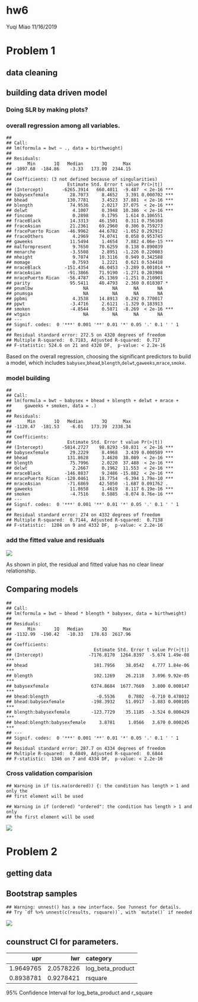 hw6
================
Yuqi Miao
11/16/2019

# Problem 1

## data cleaning

## building data driven model

### Doing SLR by making plots?

### overall regression among all variables.

    ## 
    ## Call:
    ## lm(formula = bwt ~ ., data = birthweight)
    ## 
    ## Residuals:
    ##      Min       1Q   Median       3Q      Max 
    ## -1097.68  -184.86    -3.33   173.09  2344.15 
    ## 
    ## Coefficients: (3 not defined because of singularities)
    ##                     Estimate Std. Error t value Pr(>|t|)    
    ## (Intercept)       -6265.3914   660.4011  -9.487  < 2e-16 ***
    ## babysexfemale        28.7073     8.4652   3.391 0.000702 ***
    ## bhead               130.7781     3.4523  37.881  < 2e-16 ***
    ## blength              74.9536     2.0217  37.075  < 2e-16 ***
    ## delwt                 4.1007     0.3948  10.386  < 2e-16 ***
    ## fincome               0.2898     0.1795   1.614 0.106551    
    ## fraceBlack           14.3313    46.1501   0.311 0.756168    
    ## fraceAsian           21.2361    69.2960   0.306 0.759273    
    ## fracePuerto Rican   -46.9962    44.6782  -1.052 0.292912    
    ## fraceOthers           4.2969    74.0741   0.058 0.953745    
    ## gaweeks              11.5494     1.4654   7.882 4.06e-15 ***
    ## malformpresent        9.7650    70.6259   0.138 0.890039    
    ## menarche             -3.5508     2.8951  -1.226 0.220083    
    ## mheight               9.7874    10.3116   0.949 0.342588    
    ## momage                0.7593     1.2221   0.621 0.534418    
    ## mraceBlack         -151.4354    46.0453  -3.289 0.001014 ** 
    ## mraceAsian          -91.3866    71.9190  -1.271 0.203908    
    ## mracePuerto Rican   -56.4787    45.1369  -1.251 0.210901    
    ## parity               95.5411    40.4793   2.360 0.018307 *  
    ## pnumlbw                   NA         NA      NA       NA    
    ## pnumsga                   NA         NA      NA       NA    
    ## ppbmi                 4.3538    14.8913   0.292 0.770017    
    ## ppwt                 -3.4716     2.6121  -1.329 0.183913    
    ## smoken               -4.8544     0.5871  -8.269  < 2e-16 ***
    ## wtgain                    NA         NA      NA       NA    
    ## ---
    ## Signif. codes:  0 '***' 0.001 '**' 0.01 '*' 0.05 '.' 0.1 ' ' 1
    ## 
    ## Residual standard error: 272.5 on 4320 degrees of freedom
    ## Multiple R-squared:  0.7183, Adjusted R-squared:  0.717 
    ## F-statistic: 524.6 on 21 and 4320 DF,  p-value: < 2.2e-16

Based on the overall regression, choosing the significant predictors to
build a model, which includes
`babysex`,`bhead`,`blength`,`delwt`,`gaweeks`,`mrace`,`smoke`.

### model building

    ## 
    ## Call:
    ## lm(formula = bwt ~ babysex + bhead + blength + delwt + mrace + 
    ##     gaweeks + smoken, data = .)
    ## 
    ## Residuals:
    ##      Min       1Q   Median       3Q      Max 
    ## -1120.47  -181.53    -6.01   173.39  2338.34 
    ## 
    ## Coefficients:
    ##                     Estimate Std. Error t value Pr(>|t|)    
    ## (Intercept)       -5814.2727    98.8293 -58.831  < 2e-16 ***
    ## babysexfemale        29.2229     8.4968   3.439 0.000589 ***
    ## bhead               131.8628     3.4620  38.089  < 2e-16 ***
    ## blength              75.7996     2.0220  37.488  < 2e-16 ***
    ## delwt                 2.2667     0.1962  11.553  < 2e-16 ***
    ## mraceBlack         -146.8837     9.2486 -15.882  < 2e-16 ***
    ## mracePuerto Rican  -120.0461    18.7754  -6.394 1.79e-10 ***
    ## mraceAsian          -71.6869    42.5050  -1.687 0.091762 .  
    ## gaweeks              11.8658     1.4619   8.117 6.19e-16 ***
    ## smoken               -4.7516     0.5885  -8.074 8.76e-16 ***
    ## ---
    ## Signif. codes:  0 '***' 0.001 '**' 0.01 '*' 0.05 '.' 0.1 ' ' 1
    ## 
    ## Residual standard error: 274 on 4332 degrees of freedom
    ## Multiple R-squared:  0.7144, Adjusted R-squared:  0.7138 
    ## F-statistic:  1204 on 9 and 4332 DF,  p-value: < 2.2e-16

### add the fitted value and residuals

![](P8105_hw6_ym2771_files/figure-gfm/unnamed-chunk-6-1.png)<!-- -->

As shown in plot, the residual and fitted value has no clear linear
relationship.

## Comparing models

    ## 
    ## Call:
    ## lm(formula = bwt ~ bhead * blength * babysex, data = birthweight)
    ## 
    ## Residuals:
    ##      Min       1Q   Median       3Q      Max 
    ## -1132.99  -190.42   -10.33   178.63  2617.96 
    ## 
    ## Coefficients:
    ##                               Estimate Std. Error t value Pr(>|t|)    
    ## (Intercept)                 -7176.8170  1264.8397  -5.674 1.49e-08 ***
    ## bhead                         181.7956    38.0542   4.777 1.84e-06 ***
    ## blength                       102.1269    26.2118   3.896 9.92e-05 ***
    ## babysexfemale                6374.8684  1677.7669   3.800 0.000147 ***
    ## bhead:blength                  -0.5536     0.7802  -0.710 0.478012    
    ## bhead:babysexfemale          -198.3932    51.0917  -3.883 0.000105 ***
    ## blength:babysexfemale        -123.7729    35.1185  -3.524 0.000429 ***
    ## bhead:blength:babysexfemale     3.8781     1.0566   3.670 0.000245 ***
    ## ---
    ## Signif. codes:  0 '***' 0.001 '**' 0.01 '*' 0.05 '.' 0.1 ' ' 1
    ## 
    ## Residual standard error: 287.7 on 4334 degrees of freedom
    ## Multiple R-squared:  0.6849, Adjusted R-squared:  0.6844 
    ## F-statistic:  1346 on 7 and 4334 DF,  p-value: < 2.2e-16

### Cross validation comparision

    ## Warning in if (is.na(ordered)) {: the condition has length > 1 and only the
    ## first element will be used

    ## Warning in if (ordered) "ordered": the condition has length > 1 and only
    ## the first element will be used

![](P8105_hw6_ym2771_files/figure-gfm/unnamed-chunk-8-1.png)<!-- -->

# Problem 2

## getting data

## Bootstrap samples

    ## Warning: unnest() has a new interface. See ?unnest for details.
    ## Try `df %>% unnest(c(results, rsquare))`, with `mutate()` if needed

![](P8105_hw6_ym2771_files/figure-gfm/unnamed-chunk-10-1.png)<!-- -->

## counstruct CI for parameters.

|       upr |       lwr | category           |
| --------: | --------: | :----------------- |
| 1.9649765 | 2.0578226 | log\_beta\_product |
| 0.8938781 | 0.9278421 | rsquare            |

95% Confidence Interval for log\_beta\_product and r\_square
